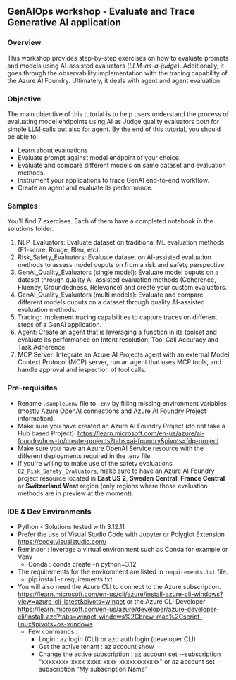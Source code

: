 ## GenAIOps workshop - Evaluate and Trace Generative AI application

### Overview

This workshop provides step-by-step exercises on how to evaluate prompts and models using AI-assisted evaluators (*LLM-as-a-judge*). Additionally, it goes through the observability implementation with the tracing capability of the Azure AI Foundry.
Ultimately, it deals with agent and agent evaluation.

### Objective

The main objective of this tutorial is to help users understand the process of evaluating model endpoints using AI as Judge quality evaluators both for simple LLM calls but also for agent. By the end of this tutorial, you should be able to:

 - Learn about evaluations
 - Evaluate prompt against model endpoint of your choice.
 - Evaluate and compare different models on same dataset and evaluation methods.
 - Instrument your applications to trace GenAI end-to-end workflow.
 - Create an agent and evaluate its performance.

### Samples

You'll find 7 exercises. Each of them have a completed notebook in the solutions folder. 

1. NLP_Evaluators: Evaluate dataset on traditional ML evaluation methods (F1-score, Rouge, Bleu, etc).
2. Risk_Safety_Evaluators: Evaluate dataset on AI-assisted evaluation methods to assess model ouputs on from a risk and safety perspective.
3. GenAI_Quality_Evaluators (single model): Evaluate model ouputs on a dataset through quality AI-assisted evaluation methods (Coherence, Fluency, Groundedness, Relevance) and create your custom evaluators.
4. GenAI_Quality_Evaluators (multi models): Evaluate and compare different models ouputs on a dataset through quality AI-assisted evaluation methods.
5. Tracing: Implement tracing capabilities to capture traces on different steps of a GenAI application.
6. Agent: Create an agent that is leveraging a function in its toolset and evaluate its performance on Intent resolution, Tool Call Accuracy and Task Adherence.
9. MCP Server: Integrate an Azure AI Projects agent with an external Model Context Protocol (MCP) server, run an agent that uses MCP tools, and handle approval and inspection of tool calls.

### Pre-requisites
 - Rename  ```.sample.env``` file to ```.env``` by filling missing environment variables (mostly Azure OpenAI connections and Azure AI Foundry Project information).
 - Make sure you have created an Azure AI Foundry Project (do not take a Hub based Project).
   https://learn.microsoft.com/en-us/azure/ai-foundry/how-to/create-projects?tabs=ai-foundry&pivots=fdp-project
 - Make sure you have an Azure OpenAI Service resource with the different deployments required in the .env file. 
 - If you're willing to make use of the safety evaluations ```02_Risk_Safety_Evaluators```, make sure to have an Azure AI Foundry project resource located in **East US 2**, **Sweden Central**, **France Central** or **Switzerland West** region (only regions where those evaluation methods are in preview at the moment).

### IDE & Dev Environments
 - Python - Solutions tested with 3.12.11
 - Prefer the use of Visual Studio Code with Jupyter or Polyglot Extension
 https://code.visualstudio.com/
 - Reminder : leverage a virtual environment such as Conda for example or Venv
    - Conda : conda create -n <your-env> python=3.12
 - The requirements for the environment are listed in  ```requirements.txt``` file.
    - pip install -r requirements.txt
 - You will also need the Azure CLI to connect to the Azure subscription. 
 https://learn.microsoft.com/en-us/cli/azure/install-azure-cli-windows?view=azure-cli-latest&pivots=winget
 or the Azure CLI Developer https://learn.microsoft.com/en-us/azure/developer/azure-developer-cli/install-azd?tabs=winget-windows%2Cbrew-mac%2Cscript-linux&pivots=os-windows
    - Few commands :
        - Login : az login (CLI) or azd auth login (developer CLI)
        - Get the active tenant : az account show
        - Change the active subscription : az account set --subscription "xxxxxxxx-xxxx-xxxx-xxxx-xxxxxxxxxxxx" or az account set --subscription "My subscription Name"

        

